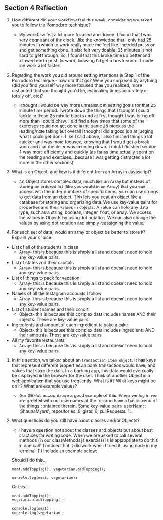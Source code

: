 ## Section 4 Reflection

1. How different did your workflow feel this week, considering we asked you to follow the Pomodoro technique?

   - My workflow felt a lot more focused and driven. I found that I was very cognizant of the clock...like the knowledge that I only had 25 minutes in which to work really made me feel like I needed press on and get something done. It also felt very doable: 25 minutes is not hard to get through. So, I found that this broke time up better and allowed me to push forward, knowing I'd get a break soon. It made me work a lot faster!

1. Regarding the work you did around setting intentions in Step 1 of the Pomodoro technique - how did that go? Were you surprised by anything (did you find yourself way more focused than you realized, more distracted that you thought you'd be, estimating times accurately or totally off, etc)?

   - I thought I would be way more unrealistic in setting goals for that 25 minute time period. I wrote down the things that I thought I could tackle in those 25 minute blocks and at first thought I was biting off more than I could chew. I did find a few times that some of the exercises could not get done in the same 25 block as the reading/note taking but overall I thought I did a good job at judging what I could get done. Like I said above, I also finished things a lot quicker and was more focused, knowing that I would get a break soon and that the timer was counting down. I think I finished section 4 way more efficiently and quickly (as far as time actually spent on the reading and exercises...because I was getting distracted a lot more in the other sections).

1. What is an Object, and how is it different from an Array in Javascript?

    - An Object stores complex data, much like an Array but instead of storing an ordered list (like you would in an Array) that you can access with the index numbers of specific items, you can use strings to get data from an object. This lets you treat an object like a database for storing and organizing data. We use key-value pairs for properties and their values in objects. A value can hold any data type, such as a string, boolean, integer, float, or array. We access the values in Objects by using dot notation. We can also change the values by using dot notation and simply reassigning the value.

1. For each set of data, would an array or object be better to store it? Explain your choice.

  * List of all of the students in class
     - Array- this is because this is simply a list and doesn't need to hold any key-value pairs.
  * List of states and their capitals
     - Array- this is because this is simply a list and doesn't need to hold any key-value pairs.
  * List of things to pack for vacation
     - Array- this is because this is simply a list and doesn't need to hold any key-value pairs.
  * Names of all the Instagram accounts I follow
     - Array- this is because this is simply a list and doesn't need to hold any key-value pairs.
  * List of student names and their cohort
     - Object- this is because this complex data includes names AND their objects. These are key-value pairs.
  * Ingredients and amount of each ingredient to bake a cake
     - Object- this is because this complex data includes ingredients AND their amounts. These are key-value pairs.
  * All my favorite restaurants
     - Array- this is because this is simply a list and doesn't need to hold any key-value pairs.

1. In this section, we talked about an `transaction item object`. It has keys that represent different properties an bank transaction would have, and values that store the data. In a banking app, this data would eventually be displayed in the browser for the user. Think of another Object in a web application that you use frequently. What is it? What keys might be on it? What are example values? 

   - Our GitHub accounts are a good example of this. When we log in we are greeted with our usernames at the top and have a basic menu of the things contained therein. Some key-value pairs: userName: 'ShaunaMyers', repositories: 8, gists: 6, pullRequests: 1.

1. What questions do you still have about classes and/or Objects?

   - I have a question not about the classes and objects but about best practices for writing code. When we are asked to call several methods (in our classMethods.js exercise) is is appropriate to do this in one call? I noticed that it did work when I tried it, using node in my terminal. I'll include an example below:
   
   Should I do this...
   
   ```
   meat.addTopping(), vegetarian.addTopping();
   
   console.log(meat, vegetarian);
   ```
   
   Or this...
   
   ```
   meat.addTopping();
   vegetarian.addTopping();

   console.log(meat);
   console.log(vegetarian);
   ```
